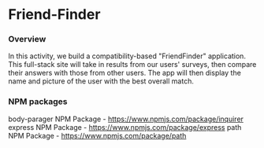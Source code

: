 # Friend-Finder
### Overview

In this activity, we build a compatibility-based "FriendFinder" application. This full-stack site will take in results from our users' surveys, then compare their answers with those from other users. The app will then display the name and picture of the user with the best overall match. 

### NPM packages

body-parager NPM Package - https://www.npmjs.com/package/inquirer
express NPM Package - https://www.npmjs.com/package/express
path NPM Package - https://www.npmjs.com/package/path
